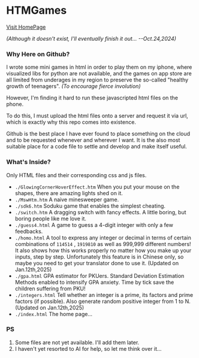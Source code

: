 # HTMGames

[Visit HomePage](https://html-preview.github.io/?url=https://github.com/Joat917/HTMGames/blob/main/index.html)

*(Although it doesn't exist, I'll eventually finish it out... --Oct.24,2024)*

### Why Here on Github?

I wrote some mini games in html in order to play them on my iphone, 
where visualized libs for python are not available, 
and the games on app store are all limited from underages in my region
to preserve the so-called "healthy growth of teenagers". *(To encourage fierce involution)*

However, I'm finding it hard to run these javascripted html files on the phone.

To do this, I must upload the html files onto a server and request it via url, 
which is exactly why this repo comes into existence.

Github is the best place I have ever found to place something on the cloud 
and to be requested whenever and wherever I want. 
It is the also most suitable place for a code file to settle and develop and make itself useful. 

### What's Inside?

Only HTML files and their corresponding css and js files. 

- `./GlowingCornerHoverEffect.htm` When you put your mouse on the shapes, there are amazing lights shed on it. 
- `./MswHtm.htm` A naive minesweeper game.
- `./sdk6.htm` Soduku game that enables the simplest cheating. 
- `./switch.htm` A dragging switch with fancy effects. A little boring, but boring people like me love it.  
- `./guess4.html` A game to guess a 4-digit integer with only a few feedbacks. 
- `./homo.html` A tool to express any integer or decimal in terms of certain combinations of `114514` , `1919810` as well as 999,999 different numbers! It also shows how this works properly no matter how you make up your inputs, step by step. Unfortunately this feature is in Chinese only, so maybe you need to get your translator done to use it. (Updated on Jan.12th,2025)
- `./gpa.html` GPA estimator for PKUers. Standard Deviation Estimation Methods enabled to intensify GPA anxiety. Time by tick save the children suffering from PKU! 
- `./integers.html` Tell whether an integer is a prime, its factors and prime factors (if possible). Also generate random positive integer from 1 to N. (Updated on Jan.12th,2025)
- `./index.html` The home page...

### PS

1. Some files are not yet available. I'll add them later.
2. I haven't yet resorted to AI for help, so let me think over it...
